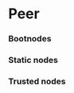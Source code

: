 # Peer

### Bootnodes



### Static nodes <a href="#static-nodes" id="static-nodes"></a>



### Trusted nodes <a href="#trusted-nodes" id="trusted-nodes"></a>

